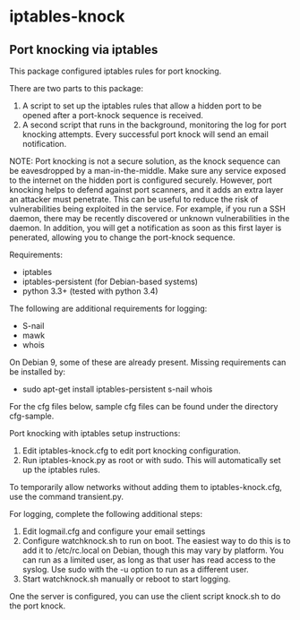# iptables-knock
Port knocking via iptables
-------------

This package configured iptables rules for port knocking.

There are two parts to this package:
1. A script to set up the iptables rules that allow a hidden port to be opened
   after a port-knock sequence is received.
2. A second script that runs in the background, monitoring the log for port
   knocking attempts. Every successful port knock will send an email
   notification.

NOTE: Port knocking is not a secure solution, as the knock sequence can be
eavesdropped by a man-in-the-middle. Make sure any service exposed to the
internet on the hidden port is configured securely. However, port knocking
helps to defend against port scanners, and it adds an extra layer an attacker
must penetrate. This can be useful to reduce the risk of vulnerabilities being
exploited in the service. For example, if you run a SSH daemon, there may be
recently discovered or unknown vulnerabilities in the daemon. In addition, you
will get a notification as soon as this first layer is penerated, allowing you
to change the port-knock sequence.

Requirements:
- iptables
- iptables-persistent (for Debian-based systems)
- python 3.3+ (tested with python 3.4)

The following are additional requirements for logging:
- S-nail
- mawk
- whois

On Debian 9, some of these are already present. Missing requirements can be installed by:
- sudo apt-get install iptables-persistent s-nail whois

For the cfg files below, sample cfg files can be found under the directory cfg-sample.

Port knocking with iptables setup instructions:
1. Edit iptables-knock.cfg to edit port knocking configuration.
2. Run iptables-knock.py as root or with sudo. This will automatically set up
   the iptables rules.

To temporarily allow networks without adding them to iptables-knock.cfg, use the command transient.py.

For logging, complete the following additional steps:
1. Edit logmail.cfg and configure your email settings
2. Configure watchknock.sh to run on boot. The easiest way to do this is to
   add it to /etc/rc.local on Debian, though this may vary by platform. You
   can run as a limited user, as long as that user has read access to the
   syslog. Use sudo with the -u option to run as a different user.
3. Start watchknock.sh manually or reboot to start logging.

One the server is configured, you can use the client script knock.sh to do the
port knock.
